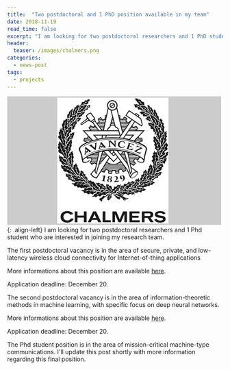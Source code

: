 ```yaml
--- 
title:  "Two postdoctoral and 1 PhD position available in my team"
date: 2018-11-19
read_time: false
excerpt: "I am looking for two postdoctoral researchers and 1 PhD students who would like to join my team"
header:
  teaser: /images/chalmers.png
categories: 
  - news-post
tags:
  - projects
---
```



![image-left](/images/chalmers.png){: .align-left}
I am looking for two postdoctoral researchers and 1 Phd student who are interested in joining my research team.

The first postdoctoral vacancy is in the area of secure, private, and low-latency wireless cloud connectivity for Internet-of-thing applications

More informations about this position are available [here](http://www.chalmers.se/en/about-chalmers/Working-at-Chalmers/Vacancies/Pages/default.aspx?rmpage=job&rmjob=6928). 

Application deadline: December 20.

The second postdoctoral vacancy is in the area of information-theoretic methods in machine learning, with specific focus on deep neural networks.

More informations about this position are available [here](http://www.chalmers.se/en/about-chalmers/Working-at-Chalmers/Vacancies/Pages/default.aspx?rmpage=job&rmjob=6918). 

Application deadline: December 20.

The Phd student position is in the area of mission-critical machine-type communications. I'll update this post shortly with more information regarding this final position.

